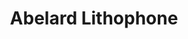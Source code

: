 ---
image_path: /images/abelard lithophone.png
title: Abelard Lithophone
weight: 2
offset:
    x: 4rem
    y: 5rem
---